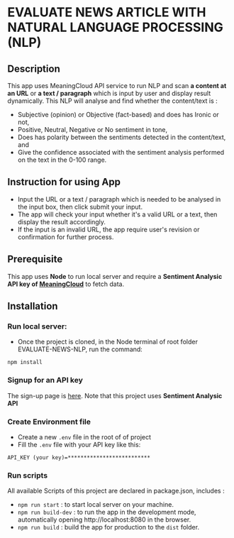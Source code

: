 # EVALUATE NEWS ARTICLE WITH NATURAL LANGUAGE PROCESSING (NLP)

## Description

This app uses MeaningCloud API service to run NLP and scan **a content at an URL** or **a text / paragraph** which is input by user and display result dynamically. This NLP will analyse and find whether the content/text is :

- Subjective (opinion) or Objective (fact-based) and does has Ironic or not,
- Positive, Neutral, Negative or No sentiment in tone,
- Does has polarity between the sentiments detected in the content/text, and
- Give the confidence associated with the sentiment analysis performed on the text in the 0-100 range.

## Instruction for using App

- Input the URL or a text / paragraph which is needed to be analysed in the input box, then click submit your input.
- The app will check your input whether it's a valid URL or a text, then display the result accordingly.
- If the input is an invalid URL, the app require user's revision or confirmation for further process.

## Prerequisite

This app uses **Node** to run local server and require a **Sentiment Analysic API key of [MeaningCloud](https://www.meaningcloud.com/)** to fetch data.

## Installation

### Run local server:

- Once the project is cloned, in the Node terminal of root folder EVALUATE-NEWS-NLP, run the command:

`npm install`

### Signup for an API key

The sign-up page is [here](https://www.meaningcloud.com/developer/login). Note that this project uses **Sentiment Analysic API**

### Create Environment file

- Create a new `.env` file in the root of of project
- Fill the `.env` file with your API key like this:

`API_KEY (your key)=************************** `

### Run scripts

All available Scripts of this project are declared in package.json, includes :

- `npm run start` : to start local server on your machine.
- `npm run build-dev` : to run the app in the development mode, automatically opening http://localhost:8080 in the browser.
- `npm run build` : build the app for production to the `dist` folder.
